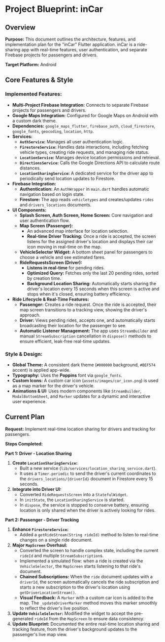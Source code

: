 
# Project Blueprint: inCar

## Overview

**Purpose:** This document outlines the architecture, features, and implementation plan for the "inCar" Flutter application. inCar is a ride-sharing app with real-time features, user authentication, and separate Firebase projects for passengers and drivers.

**Target Platform:** Android

## Core Features & Style

### Implemented Features:
- **Multi-Project Firebase Integration:** Connects to separate Firebase projects for passengers and drivers.
- **Google Maps Integration:** Configured for Google Maps on Android with a custom dark theme.
- **Dependencies:** `google_maps_flutter`, `firebase_auth`, `cloud_firestore`, `google_fonts`, `geocoding`, `location`, `http`.
- **Services:**
  - **`AuthService`:** Manages all user authentication logic.
  - **`FirestoreService`:** Handles data interactions, including fetching vehicle types, creating ride requests, and managing ride status.
  - **`LocationService`:** Manages device location permissions and retrieval.
  - **`DirectionsService`:** Calls the Google Directions API to calculate route distances.
  - **`LocationSharingService`:** A dedicated service for the driver app to periodically send location updates to Firestore.
- **Firebase Integration:**
  - **Authentication:** An `AuthWrapper` in `main.dart` handles automatic navigation based on login state.
  - **Firestore:** The app reads `vehicletypes` and creates/updates `rides` and `drivers_locations` documents.
- **UI Components:**
  - **Splash Screen, Auth Screen, Home Screen:** Core navigation and user authentication flow.
  - **Map Screen (Passenger):**
    - An advanced map interface for location selection.
    - **Real-time Driver Tracking:** Once a ride is accepted, the screen listens for the assigned driver's location and displays their car icon moving in real-time on the map.
  - **VehicleSelector Widget:** A bottom sheet panel for passengers to choose a vehicle and see estimated fares.
  - **RideRequestsScreen (Driver):**
    - **Listens in real-time** for pending rides.
    - **Optimized Query:** Fetches only the last 20 pending rides, sorted by creation time.
    - **Background Location Sharing:** Automatically starts sharing the driver's location every 15 seconds when this screen is active and stops when it's closed, ensuring battery efficiency.
- **Ride Lifecycle & Real-Time Features:**
  - **Passenger:** Creates a ride request. Once the ride is accepted, their map screen transitions to a tracking view, showing the driver's approach.
  - **Driver:** Views pending rides, accepts one, and automatically starts broadcasting their location for the passenger to see.
  - **Automatic Listener Management:** The app uses `StreamBuilder` and manual `StreamSubscription` cancellation in `dispose()` methods to ensure efficient, leak-free real-time updates.

### Style & Design:
- **Global Theme:** A consistent dark theme (`#000000` background, `#BEF574` accent) is applied app-wide.
- **Typography:** Uses the **Poppins** font via `google_fonts`.
- **Custom Icons:** A custom car icon (`assets/images/car_icon.png`) is used as a map marker for the driver's vehicle.
- **Animations & UI:** Uses modern components like `StreamBuilder`, `ModalBottomSheet`, and `Marker` updates for a dynamic and interactive user experience.

## Current Plan

**Request:** Implement real-time location sharing for drivers and tracking for passengers.

**Steps Completed:**

**Part 1: Driver - Location Sharing**
1.  **Create `LocationSharingService`:**
    - Built a new service (`lib/services/location_sharing_service.dart`).
    - It uses a `Timer.periodic` to send the driver's current coordinates to the `drivers_locations/{driverId}` document in Firestore every 15 seconds.
2.  **Integrate into Driver UI:**
    - Converted `RideRequestsScreen` into a `StatefulWidget`.
    - In `initState`, the `LocationSharingService` is started.
    - In `dispose`, the service is stopped to conserve battery, ensuring location is only shared when the driver is actively looking for rides.

**Part 2: Passenger - Driver Tracking**
1.  **Enhance `FirestoreService`:**
    - Added a `getRideStream(String rideId)` method to listen to real-time changes on a single ride document.
2.  **Major `MapScreen` Overhaul:**
    - Converted the screen to handle complex state, including the current `rideId` and multiple `StreamSubscription`s.
    - Implemented a simulated flow: when a ride is created via the `VehicleSelector`, the `MapScreen` starts listening to that ride's document.
    - **Chained Subscriptions:** When the `ride` document updates with a `driverId`, the screen automatically cancels the ride subscription and starts a new subscription to the driver's location using `getDriverLocationStream()`.
    - **Visual Feedback:** A `Marker` with a custom car icon is added to the map. The `_updateDriverMarker` method moves this marker smoothly to reflect the driver's live position.
3.  **Update `VehicleSelector`:** Modified the widget to accept the pre-generated `rideId` from the `MapScreen` to ensure data consistency.
4.  **Update Blueprint:** Documented the entire real-time location sharing and tracking feature, from the driver's background updates to the passenger's live map view.

